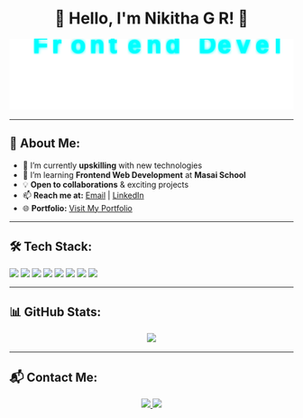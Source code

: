 <h1 align="center">🌟 Hello, I'm Nikitha G R! 👋</h1>

<p align="center">
  <img src="./frontend_developer.svg" width="600"/>
</p>

---

## 🚀 About Me:
- 🔭 I’m currently **upskilling** with new technologies  
- 🌱 I’m learning **Frontend Web Development** at **Masai School**  
- 💡 **Open to collaborations** & exciting projects  
- 📫 **Reach me at:** [Email](mailto:nikitha14.gr@gmail.com) | [LinkedIn](https://www.linkedin.com/in/nikitha-gopalakrishna/)  
- 🌐 **Portfolio:** [Visit My Portfolio](https://nikitha-gr.github.io/Nikitha_Portfolio/)  

---

## 🛠 Tech Stack:
<p align="left">
  <img src="https://img.shields.io/badge/HTML5-E34F26?style=for-the-badge&logo=html5&logoColor=white"/>
  <img src="https://img.shields.io/badge/CSS3-1572B6?style=for-the-badge&logo=css3&logoColor=white"/>
  <img src="https://img.shields.io/badge/JavaScript-F7DF1E?style=for-the-badge&logo=javascript&logoColor=black"/>
  <img src="https://img.shields.io/badge/React-61DAFB?style=for-the-badge&logo=react&logoColor=black"/>
  <img src="https://img.shields.io/badge/Redux-764ABC?style=for-the-badge&logo=redux&logoColor=white"/>
  <img src="https://img.shields.io/badge/Chakra%20UI-319795?style=for-the-badge&logo=chakra-ui&logoColor=white"/>
  <img src="https://img.shields.io/badge/Git-F05032?style=for-the-badge&logo=git&logoColor=white"/>
  <img src="https://img.shields.io/badge/VS%20Code-007ACC?style=for-the-badge&logo=visual-studio-code&logoColor=white"/>
</p>

---

## 📊 GitHub Stats:
<p align="center">
  <img src="https://github-readme-stats.vercel.app/api?username=nikitha-gr&show_icons=true&theme=tokyonight" />
</p>

---

## 📬 Contact Me:
<p align="center">
  <a href="mailto:nikitha14.gr@gmail.com">
    <img src="https://img.shields.io/badge/Gmail-D14836?style=for-the-badge&logo=gmail&logoColor=white"/>
  </a>
  <a href="https://www.linkedin.com/in/nikitha-gopalakrishna/">
    <img src="https://img.shields.io/badge/LinkedIn-0077B5?style=for-the-badge&logo=linkedin&logoColor=white"/>
  </a>
</p>
